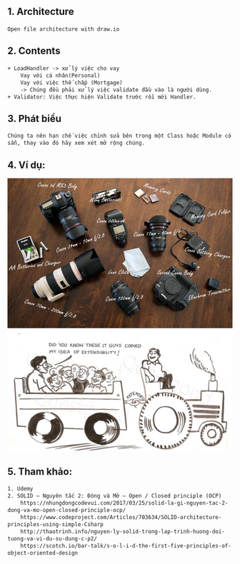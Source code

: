 ## 1. Architecture
    Open file architecture with draw.io


## 2. Contents    
    + LoadHandler -> xử lý việc cho vay
        Vay với cá nhân(Personal)
        Vay với việc thế chấp (Mortgage)
        -> Chúng đều phải xử lý việc validate đầu vào là người dùng.
    + Validator: Việc thực hiện Validate trước rồi mới Handler.
    

## 3. Phát biểu
    Chúng ta nên hạn chế việc chỉnh sửa bên trong một Class hoặc Module có sẵn, thay vào đó hãy xem xét mở rộng chúng.

## 4. Ví dụ:
![img.png](img.png)
![img_1.png](img_1.png)    


## 5. Tham khảo:
    1. Udemy
    2. SOLID – Nguyên tắc 2: Đóng và Mở – Open / Closed principle (OCP)
        https://nhungdongcodevui.com/2017/03/25/solid-la-gi-nguyen-tac-2-dong-va-mo-open-closed-principle-ocp/
        https://www.codeproject.com/Articles/703634/SOLID-architecture-principles-using-simple-Csharp
        http://thaotrinh.info/nguyen-ly-solid-trong-lap-trinh-huong-doi-tuong-va-vi-du-su-dung-c-p2/
        https://scotch.io/bar-talk/s-o-l-i-d-the-first-five-principles-of-object-oriented-design


